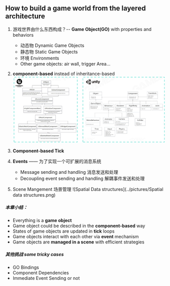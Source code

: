 ## How to build a game world from the layered architecture
1. 游戏世界由什么东西构成？-- **Game Object(GO)** with properties and behaviors
    - 动态物 Dynamic Game Objects
    - 静态物 Static Game Objects
    - 环境 Environments
    - Other game objects: air wall, trigger Area...

2. **component-based** instead of inheritance-based
   ![Component base in UE & Unity](../pictures/Component_base_in_UE&Unity.png)

3. **Component-based Tick**
   
4. **Events** —— 为了实现一个可扩展的消息系统
    - Message sending and handling 消息发送和处理
    - Decoupling event sending and handling 解耦事件发送和处理

5. Scene Mangement 场景管理
   ![Spatial Data structures](../pictures/Spatial data structures.png)

##### 本章小结：
   - Everything is a **game object**
   - Game object could be described in the **component-based** way
   - States of game objects are updated in **tick** loops
   - Game objects interact with each other via **event** mechanism
   - Game objects are **managed in a scene** with efficient strategies

##### 其他挑战 some tricky cases
   - GO Bindings
   - Component Dependencies
   - Immediate Event Sending or not
